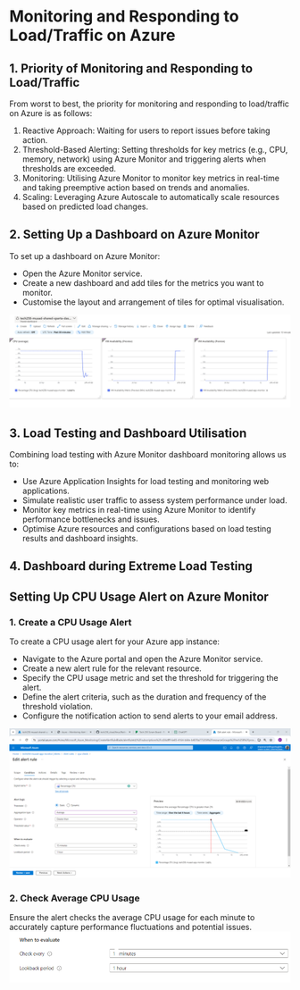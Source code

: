 # Monitoring and Responding to Load/Traffic on Azure

## 1. Priority of Monitoring and Responding to Load/Traffic

From worst to best, the priority for monitoring and responding to load/traffic on Azure is as follows:

1. Reactive Approach: Waiting for users to report issues before taking action.
2. Threshold-Based Alerting: Setting thresholds for key metrics (e.g., CPU, memory, network) using Azure Monitor and triggering alerts when thresholds are exceeded.
3. Monitoring: Utilising Azure Monitor to monitor key metrics in real-time and taking preemptive action based on trends and anomalies.
4. Scaling: Leveraging Azure Autoscale to automatically scale resources based on predicted load changes.

## 2. Setting Up a Dashboard on Azure Monitor

To set up a dashboard on Azure Monitor:
- Open the Azure Monitor service.
- Create a new dashboard and add tiles for the metrics you want to monitor.
- Customise the layout and arrangement of tiles for optimal visualisation.

![dash](images/dashboard.png)

## 3. Load Testing and Dashboard Utilisation

Combining load testing with Azure Monitor dashboard monitoring allows us to:
- Use Azure Application Insights for load testing and monitoring web applications.
- Simulate realistic user traffic to assess system performance under load.
- Monitor key metrics in real-time using Azure Monitor to identify performance bottlenecks and issues.
- Optimise Azure resources and configurations based on load testing results and dashboard insights.

## 4. Dashboard during Extreme Load Testing





## Setting Up CPU Usage Alert on Azure Monitor

### 1. Create a CPU Usage Alert

To create a CPU usage alert for your Azure app instance:
- Navigate to the Azure portal and open the Azure Monitor service.
- Create a new alert rule for the relevant resource.
- Specify the CPU usage metric and set the threshold for triggering the alert.
- Define the alert criteria, such as the duration and frequency of the threshold violation.
- Configure the notification action to send alerts to your email address.

![alt text](images/alerts.png)
### 2. Check Average CPU Usage

Ensure the alert checks the average CPU usage for each minute to accurately capture performance fluctuations and potential issues.
![alt text](images/minute.png)



